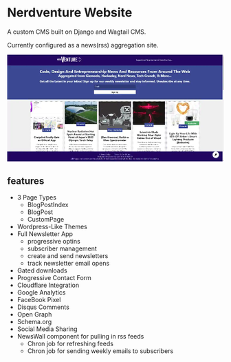 # Nerdventure Website

A custom CMS built on Django and Wagtail CMS.

Currently configured as a news(rss) aggregation site.

![image](nvscreen.webp)

## features
- 3 Page Types
  - BlogPostIndex
  - BlogPost
  - CustomPage
- Wordpress-Like Themes
- Full Newsletter App
  - progressive optins
  - subscriber management
  - create and send newsletters
  - track newsletter email opens
 - Gated downloads
 - Progressive Contact Form
 - Cloudflare Integration
 - Google Analytics
 - FaceBook Pixel
 - Disqus Comments
 - Open Graph
 - Schema.org
 - Social Media Sharing
 - NewsWall component for pulling in rss feeds
    - Chron job for refreshing feeds
    - Chron job for sending weekly emails to subscribers


